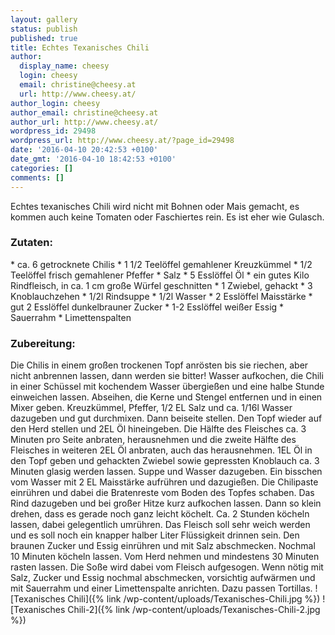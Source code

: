 ```yaml
---
layout: gallery
status: publish
published: true
title: Echtes Texanisches Chili
author:
  display_name: cheesy
  login: cheesy
  email: christine@cheesy.at
  url: http://www.cheesy.at/
author_login: cheesy
author_email: christine@cheesy.at
author_url: http://www.cheesy.at/
wordpress_id: 29498
wordpress_url: http://www.cheesy.at/?page_id=29498
date: '2016-04-10 20:42:53 +0100'
date_gmt: '2016-04-10 18:42:53 +0100'
categories: []
comments: []
---
```

Echtes texanisches Chili wird nicht mit Bohnen oder Mais gemacht, es kommen auch keine Tomaten oder Faschiertes rein. Es ist eher wie Gulasch.
### Zutaten:
\* ca. 6 getrocknete Chilis
\* 1 1/2 Teelöffel gemahlener Kreuzkümmel
\* 1/2 Teelöffel frisch gemahlener Pfeffer
\* Salz
\* 5 Esslöffel Öl
\* ein gutes Kilo Rindfleisch, in ca. 1 cm große Würfel geschnitten
\* 1 Zwiebel, gehackt
\* 3 Knoblauchzehen
\* 1/2l Rindsuppe
\* 1/2l Wasser
\* 2 Esslöffel Maisstärke
\* gut 2 Esslöffel dunkelbrauner Zucker
\* 1-2 Esslöffel weißer Essig
\* Sauerrahm
\* Limettenspalten
### Zubereitung:
Die Chilis in einem großen trockenen Topf anrösten bis sie riechen, aber nicht anbrennen lassen, dann werden sie bitter! Wasser aufkochen, die Chili in einer Schüssel mit kochendem Wasser übergießen und eine halbe Stunde einweichen lassen. Abseihen, die Kerne und Stengel entfernen und in einen Mixer geben. Kreuzkümmel, Pfeffer, 1/2 EL Salz und ca. 1/16l Wasser dazugeben und gut durchmixen. Dann beiseite stellen.
Den Topf wieder auf den Herd stellen und 2EL Öl hineingeben. Die Hälfte des Fleisches ca. 3 Minuten pro Seite anbraten, herausnehmen und die zweite Hälfte des Fleisches in weiteren 2EL Öl anbraten, auch das herausnehmen. 1EL Öl in den Topf geben und gehackten Zwiebel sowie gepressten Knoblauch ca. 3 Minuten glasig werden lassen. Suppe und Wasser dazugeben. Ein bisschen vom Wasser mit 2 EL Maisstärke aufrühren und dazugießen. Die Chilipaste einrühren und dabei die Bratenreste vom Boden des Topfes schaben. Das Rind dazugeben und bei großer Hitze kurz aufkochen lassen. Dann so klein drehen, dass es gerade noch ganz leicht köchelt. Ca. 2 Stunden köcheln lassen, dabei gelegentlich umrühren. Das Fleisch soll sehr weich werden und es soll noch ein knapper halber Liter Flüssigkeit drinnen sein.
Den braunen Zucker und Essig einrühren und mit Salz abschmecken. Nochmal 10 Minuten köcheln lassen. Vom Herd nehmen und mindestens 30 Minuten rasten lassen. Die Soße wird dabei vom Fleisch aufgesogen. Wenn nötig mit Salz, Zucker und Essig nochmal abschmecken, vorsichtig aufwärmen und mit Sauerrahm und einer Limettenspalte anrichten. Dazu passen Tortillas.
![Texanisches Chili]({% link /wp-content/uploads/Texanisches-Chili.jpg %})
![Texanisches Chili-2]({% link /wp-content/uploads/Texanisches-Chili-2.jpg %})
